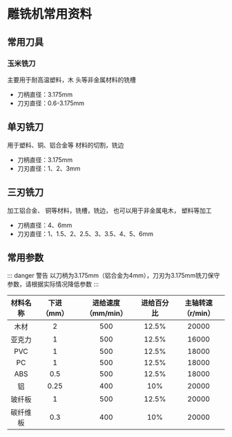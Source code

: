 # 雕铣机常用资料

## 常用刀具

### 玉米铣刀

主要用于耐高温塑料，木 头等非金属材料的铣槽
* 刀柄直径：3.175mm
* 刀刃直径：0.6-3.175mm

## 单刃铣刀

用于塑料、铜、铝合金等 材料的切割，铣边
* 刀柄直径：3.175mm
* 刀刃直径：1、2、3mm
  
## 三刃铣刀

加工铝合金、 铜等材料，铣槽，铣边， 也可以用于非金属电木， 塑料等加工
* 刀柄直径：4、6mm
* 刀刃直径：1、1.5、2、2.5、3、3.5、4、5、6mm

## 常用参数

::: danger 警告
以刀柄为3.175mm（铝合金为4mm），刀刃为3.175mm铣刀保守参数，请根据实际情况降低参数
:::

|材料名称|下进（mm）  |进给速度（mm/min）|进给百分比|主轴转速（r/min）
:---:|:---:|:---:|:---:|:---:
木材|2|500|12.5%|20000
亚克力|1|500|12.5%|16000
PVC|1|500|12.5%|18000
PC|1|500|12.5%|18000
ABS|0.5|500|12.5%|18000
铝|0.25|400|10%|20000
玻纤板|1|500|12.5%|20000
碳纤维板|0.3|400|10%|20000